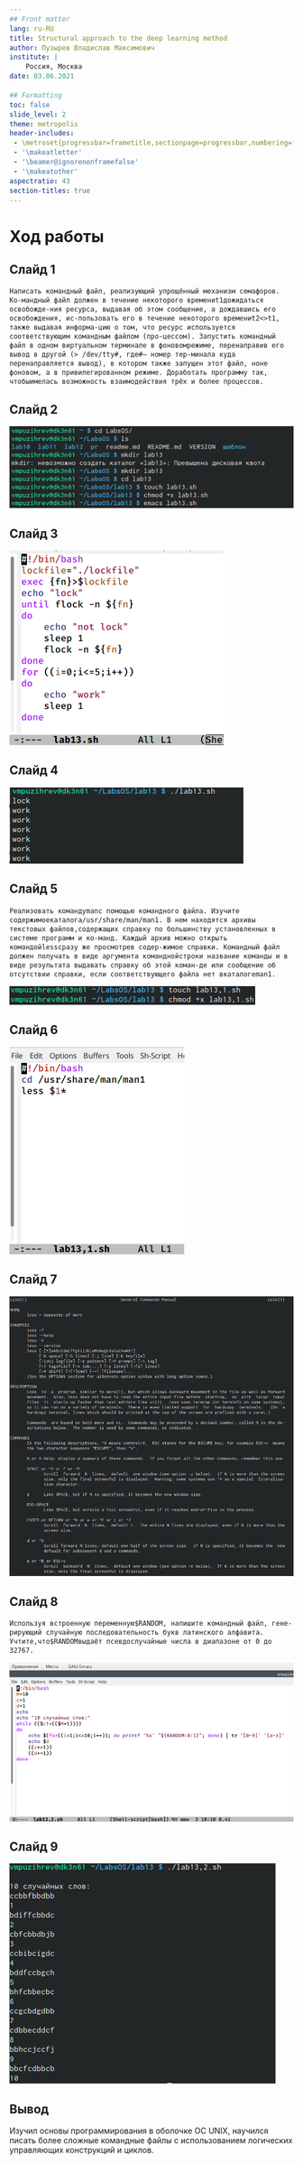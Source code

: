 ```yaml
---
## Front matter
lang: ru-RU
title: Structural approach to the deep learning method
author: Пузырев Владислав Максимович
institute: |
	Россия, Москва
date: 03.06.2021

## Formatting
toc: false
slide_level: 2
theme: metropolis
header-includes: 
 - \metroset{progressbar=frametitle,sectionpage=progressbar,numbering=fraction}
 - '\makeatletter'
 - '\beamer@ignorenonframefalse'
 - '\makeatother'
aspectratio: 43
section-titles: true
---
```


# Ход работы

## Слайд 1

	Написать командный файл, реализующий упрощённый механизм семафоров. Ко-мандный файл должен в течение некоторого времениt1дожидаться освобожде-ния ресурса, выдавая об этом сообщение, а дождавшись его освобождения, ис-пользовать его в течение некоторого времениt2<>t1, также выдавая информа-цию о том, что ресурс используется соответствующим командным файлом (про-цессом). Запустить командный файл в одном виртуальном терминале в фоновомрежиме, перенаправив его вывод в другой (> /dev/tty#, где#— номер тер-минала куда перенаправляется вывод), в котором также запущен этот файл, ноне фоновом, а в привилегированном режиме. Доработать программу так, чтобыимелась возможность взаимодействия трёх и более процессов.

## Слайд 2

![](image/1.png)

## Слайд 3

![](image/2.png)

## Слайд 4

![](image/3.png)

## Слайд 5
	Реализовать командуmanс помощью командного файла. Изучите содержимоекаталога/usr/share/man/man1. В нем находятся архивы текстовых файлов,содержащих справку по большинству установленных в системе программ и ко-манд. Каждый архив можно открыть командойlessсразу же просмотрев содер-жимое справки. Командный файл должен получать в виде аргумента команднойстроки название команды и в виде результата выдавать справку об этой коман-де или сообщение об отсутствии справки, если соответствующего файла нет вкаталогеman1.
![](image/4.png)

## Слайд 6

![](image/5.png)

## Слайд 7

![](image/6.png)

## Слайд 8
	Используя встроенную переменную$RANDOM, напишите командный файл, гене-рирующий случайную последовательность букв латинского алфавита. Учтите,что$RANDOMвыдаёт псевдослучайные числа в диапазоне от 0 до 32767.
![](image/7.png)

## Слайд 9

![](image/8.png)

## Вывод

Изучил основы программирования в оболочке ОС UNIX, научился писать более сложные командные файлы с использованием логических управляющих конструкций и циклов.

